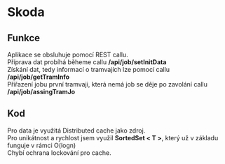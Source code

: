 # Skoda

## Funkce

Aplikace se obsluhuje pomocí REST callu.
<br>
Příprava dat probíhá běheme callu **/api/job/setInitData**
<br>
Získání dat, tedy informací o tramvajích lze pomocí callu **/api/job/getTramInfo**
<br>
Přiřazení jobu první tramvaji, která nemá job se děje po zavolání callu **/api/job/assingTramJo**
<br>

## Kod

Pro data je využitá Distributed cache jako zdroj.
<br>
Pro unikátnost a rychlost jsem využil **SortedSet < T >**, který už v základu funguje v rámci O(logn)
<br>
Chybí ochrana lockování pro cache.
